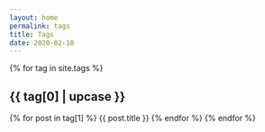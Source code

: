 ```yaml
---
layout: home
permalink: tags
title: Tags
date: 2020-02-10
---
```




{% for tag in site.tags %}
  <h2>{{ tag[0] | upcase }}</h2>

  {% for post in tag[1] %}
    {{ post.title }}
  {% endfor %}
{% endfor %}
